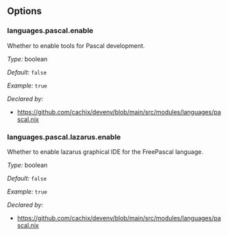 [comment]: # (Do not edit this file as it is autogenerated. Go to docs/individual-docs if you want to make edits.)


[comment]: # (Please add your documentation on top of this line)

## Options

### languages\.pascal\.enable

Whether to enable tools for Pascal development\.



*Type:*
boolean



*Default:*
` false `



*Example:*
` true `

*Declared by:*
 - [https://github\.com/cachix/devenv/blob/main/src/modules/languages/pascal\.nix](https://github.com/cachix/devenv/blob/main/src/modules/languages/pascal.nix)



### languages\.pascal\.lazarus\.enable



Whether to enable lazarus graphical IDE for the FreePascal language\.



*Type:*
boolean



*Default:*
` false `



*Example:*
` true `

*Declared by:*
 - [https://github\.com/cachix/devenv/blob/main/src/modules/languages/pascal\.nix](https://github.com/cachix/devenv/blob/main/src/modules/languages/pascal.nix)

